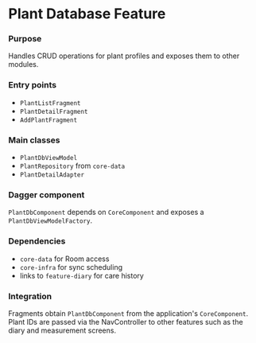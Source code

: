 # Plant Database Feature

### Purpose

Handles CRUD operations for plant profiles and exposes them to other modules.

### Entry points

- `PlantListFragment`
- `PlantDetailFragment`
- `AddPlantFragment`

### Main classes

- `PlantDbViewModel`
- `PlantRepository` from `core-data`
- `PlantDetailAdapter`

### Dagger component

`PlantDbComponent` depends on `CoreComponent` and exposes a `PlantDbViewModelFactory`.

### Dependencies

- `core-data` for Room access
- `core-infra` for sync scheduling
- links to `feature-diary` for care history

### Integration

Fragments obtain `PlantDbComponent` from the application's `CoreComponent`. Plant IDs are passed via
the NavController to other features such as the diary and measurement screens.
